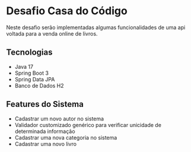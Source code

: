 # Desafio Casa do Código

Neste desafio serão implementadas algumas funcionalidades de uma api voltada para a venda online de livros.

## Tecnologias
- Java 17
- Spring Boot 3
- Spring Data JPA
- Banco de Dados H2

## Features do Sistema
- Cadastrar um novo autor no sistema
- Validador customizado genérico para verificar unicidade de determinada informação
- Cadastrar uma nova categoria no sistema
- Cadastrar uma novo livro


